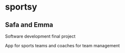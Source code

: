 # sportsy
## Safa and Emma
Software development final project

App for sports teams and coaches for team management

